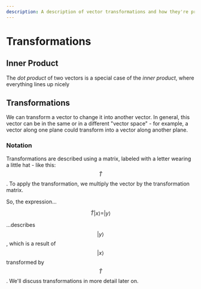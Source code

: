 ```yaml
---
description: A description of vector transformations and how they're preformed
---
```


# Transformations

## Inner Product

The _dot product_ of two vectors is a special case of the _inner product_, where everything lines up nicely 

## Transformations

We can transform a vector to change it into another vector. In general, this vector can be in the same or in a different "vector space" - for example, a vector along one plane could transform into a vector along another plane. 

### Notation

Transformations are described using a matrix, labeled with a letter wearing a little hat - like this: $$\hat{T}$$. To apply the transformation, we multiply the vector by the transformation matrix.

So, the expression...

$$
\hat{T}|x\rangle = |y\rangle
$$

...describes $$|y\rangle$$, which is a result of $$|x\rangle$$transformed by $$\hat{T}$$. We'll discuss transformations in more detail later on.



